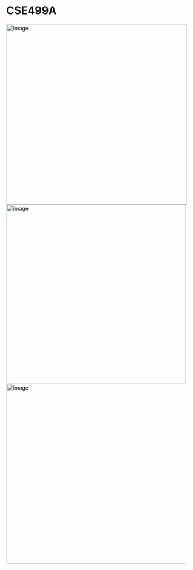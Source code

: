 # CSE499A
<img width="475" alt="image" src="https://github.com/shahriyar-zaman/CSE499A/assets/104163801/c33546ff-42bc-4b27-9bbc-08963b75fe74">
<img width="473" alt="image" src="https://github.com/shahriyar-zaman/CSE499A/assets/104163801/af2a34b7-1a7f-4125-841d-67e8f213109d">
<img width="474" alt="image" src="https://github.com/shahriyar-zaman/CSE499A/assets/104163801/b0997130-763c-48fe-a603-444427e8ab18">


